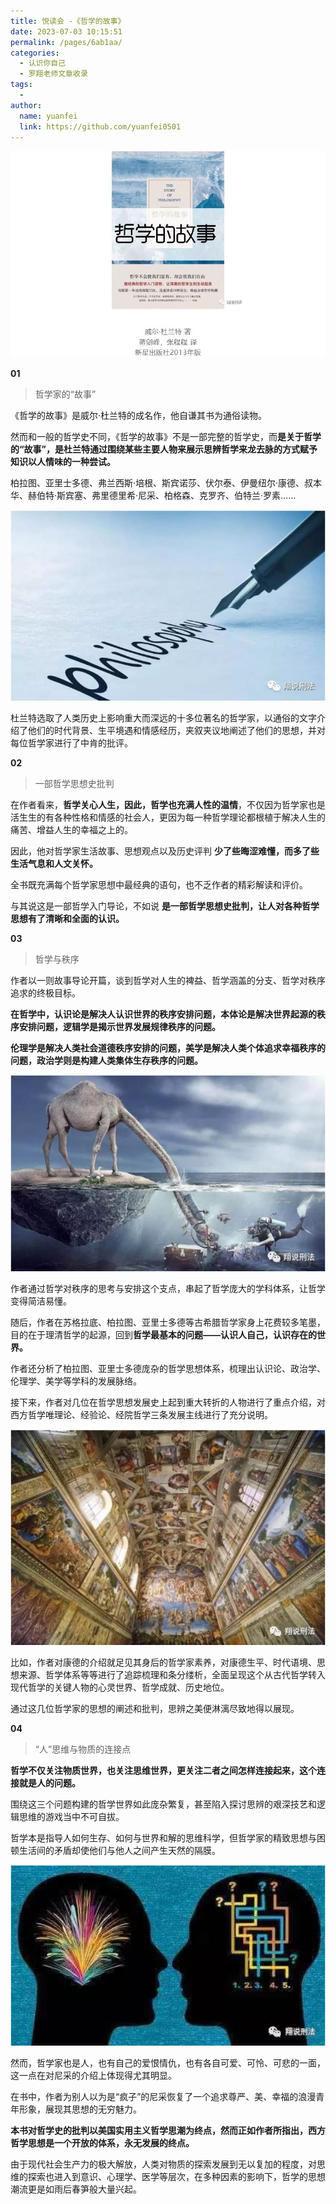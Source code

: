 ```yaml
---
title: 悦读会 -《哲学的故事》
date: 2023-07-03 10:15:51
permalink: /pages/6ab1aa/
categories:
  - 认识你自己
  - 罗翔老师文章收录
tags:
  - 
author: 
  name: yuanfei
  link: https://github.com/yuanfei0501
---
```

![](./pic/snipaste20220523_105802.jpg)

**01**

> 哲学家的“故事”

《哲学的故事》是威尔·杜兰特的成名作，他自谦其书为通俗读物。

然而和一般的哲学史不同，《哲学的故事》不是一部完整的哲学史，而**是关于哲学的“故事”，是杜兰特通过围绕某些主要人物来展示思辨哲学来龙去脉的方式赋予知识以人情味的一种尝试。**

柏拉图、亚里士多德、弗兰西斯·培根、斯宾诺莎、伏尔泰、伊曼纽尔·康德、叔本华、赫伯特·斯宾塞、弗里德里希·尼采、柏格森、克罗齐、伯特兰·罗素……

![图片](./pic/snipaste20220523_105854.jpg)



杜兰特选取了人类历史上影响重大而深远的十多位著名的哲学家，以通俗的文字介绍了他们的时代背景、生平境遇和情感经历，夹叙夹议地阐述了他们的思想，并对每位哲学家进行了中肯的批评。



**02**

> 一部哲学思想史批判

在作者看来，**哲学关心人生，因此，哲学也充满人性的温情**，不仅因为哲学家也是活生生的有各种性格和情感的社会人，更因为每一种哲学理论都根植于解决人生的痛苦、增益人生的幸福之上的。

因此，他对哲学家生活故事、思想观点以及历史评判 **少了些晦涩难懂，而多了些生活气息和人文关怀。**

全书既充满每个哲学家思想中最经典的语句，也不乏作者的精彩解读和评价。

与其说这是一部哲学入门导论，不如说 **是一部哲学思想史批判，让人对各种哲学思想有了清晰和全面的认识。**



**03**

> 哲学与秩序

作者以一则故事导论开篇，谈到哲学对人生的裨益、哲学涵盖的分支、哲学对秩序追求的终极目标。

**在哲学中，认识论是解决人认识世界的秩序安排问题，本体论是解决世界起源的秩序安排问题，逻辑学是揭示世界发展规律秩序的问题。**

**伦理学是解决人类社会道德秩序安排的问题，美学是解决人类个体追求幸福秩序的问题，政治学则是构建人类集体生存秩序的问题。**

![图片](./pic/snipaste20220523_105956.jpg)

作者通过哲学对秩序的思考与安排这个支点，串起了哲学庞大的学科体系，让哲学变得简洁易懂。

随后，作者在苏格拉底、柏拉图、亚里士多德等古希腊哲学家身上花费较多笔墨，目的在于理清哲学的起源，回到**哲学最基本的问题——认识人自己，认识存在的世界。**

作者还分析了柏拉图、亚里士多德庞杂的哲学思想体系，梳理出认识论、政治学、伦理学、美学等学科的发展脉络。

接下来，作者对几位在哲学思想发展史上起到重大转折的人物进行了重点介绍，对西方哲学唯理论、经验论、经院哲学三条发展主线进行了充分说明。

![图片](./pic/snipaste20220523_110038.jpg)



比如，作者对康德的介绍就足见其身后的哲学家素养，对康德生平、时代语境、思想来源、哲学体系等等进行了追踪梳理和条分缕析，全面呈现这个从古代哲学转入现代哲学的关键人物的心灵世界、哲学成就、历史地位。

通过这几位哲学家的思想的阐述和批判，思辨之美便淋漓尽致地得以展现。　　



**04**

> “人”思维与物质的连接点

**哲学不仅关注物质世界，也关注思维世界，更关注二者之间怎样连接起来，这个连接就是人的问题。**

围绕这三个问题构建的哲学世界如此庞杂繁复，甚至陷入探讨思辨的艰深技艺和逻辑思维的游戏当中不可自拔。

哲学本是指导人如何生存、如何与世界和解的思维科学，但哲学家的精致思想与困顿生活间的矛盾却使他们与他人之间产生天然的隔膜。

![图片](./pic/snipaste20220523_110121.jpg)

然而，哲学家也是人，也有自己的爱恨情仇，也有各自可爱、可怜、可悲的一面，这一点在对尼采的介绍上体现得尤其明显。

在书中，作者为别人以为是“疯子”的尼采恢复了一个追求尊严、美、幸福的浪漫青年形象，展现其思想的无穷魅力。

**本书对哲学史的批判以美国实用主义哲学思潮为终点，然而正如作者所指出，西方哲学思想是一个开放的体系，永无发展的终点。**

由于现代社会生产力的极大解放，人类对物质的探索发展到无以复加的程度，对思维的探索也进入到意识、心理学、医学等层次，在多种因素的影响下，哲学的思想潮流更是如雨后春笋般大量兴起。

